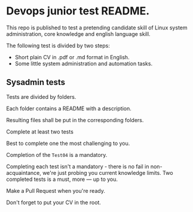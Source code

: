 # Devops junior test README. 

This repo is published to test a pretending candidate skill of Linux system administration, core knowledge and english language skill.  

The following test is divided by two steps:  
* Short plain CV in .pdf or .md format in English.
* Some little system administration and automation tasks. 

## Sysadmin tests

Tests are divided by folders.  

Each folder contains a README with a description.  

Resulting files shall be put in the corresponding folders.

Complete at least two tests

Best to complete one the most challenging to you.

Completion of the `Test04` is a mandatory.

Completing each test isn't a mandatory - there is no fail in non-acquaintance, we're just probing you current knowledge limits. Two completed tests is a must, more — up to you.

Make a Pull Request when you're ready.

Don't forget to put your CV in the root.